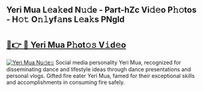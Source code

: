 ## Yeri Mua L𝚎a𝚔ed N𝚞𝚍e - Part-hZc Vi𝚍𝚎o P𝚑𝚘tos - H𝚘𝚝 O𝚗𝚕yf𝚊ns L𝚎a𝚔s PNgld

# <h2><a href="http://kfedta3.oniu.top/?m=Yeri+Mua">🔗👉 🔴 Yeri Mua P𝚑ot𝚘𝚜 V𝚒d𝚎o</a></h2>

[![Yeri Mua Nu𝚍e𝚜](https://i.imgur.com/0qMVB7G.gif)](http://kfedta3.oniu.top/?m=Yeri+Mua)
Social media personality Yeri Mua, recognized for disseminating dance and lifestyle ideas through dance presentations and personal vlogs. Gifted fire eater Yeri Mua, famed for their exceptional skills and accomplishments in consuming fire safely.  
